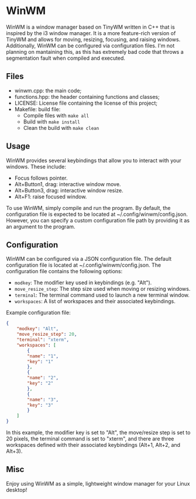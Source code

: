 # WinWM

WinWM is a window manager based on TinyWM written in C++ that is inspired by the i3 window manager. It is a more feature-rich version of TinyWM and allows for moving, resizing, focusing, and raising windows. Additionally, WinWM can be configured via configuration files. I'm not planning on mantaining this, as this has extremely bad code that throws a segmentation fault when compiled and executed.

## Files

- winwm.cpp: the main code;
- functions.hpp: the header containing functions and classes;
- LICENSE: License file containing the license of this project;
- Makefile: build file:
  - Compile files with ```make all```
  - Build with ```make install```
  - Clean the build with ```make clean```

## Usage

WinWM provides several keybindings that allow you to interact with your windows. These include:

- Focus follows pointer.
- Alt+Button1, drag: interactive window move.
- Alt+Button3, drag: interactive window resize.
- Alt+F1: raise focused window.

To use WinWM, simply compile and run the program. By default, the configuration file is expected to be located at ~/.config/winwm/config.json. However, you can specify a custom configuration file path by providing it as an argument to the program.

## Configuration

WinWM can be configured via a JSON configuration file. The default configuration file is located at ~/.config/winwm/config.json. The configuration file contains the following options:

- `modkey`: The modifier key used in keybindings (e.g. "Alt").
- `move_resize_step`: The step size used when moving or resizing windows.
- `terminal`: The terminal command used to launch a new terminal window.
- `workspaces`: A list of workspaces and their associated keybindings.

Example configuration file:

```json
{
    "modkey": "Alt",
    "move_resize_step": 20,
    "terminal": "xterm",
    "workspaces": [
        {
        "name": "1",
        "key": "1"
        },
        {
        "name": "2",
        "key": "2"
        },
        {
        "name": "3",
        "key": "3"
        }
    ]
}
```

In this example, the modifier key is set to "Alt", the move/resize step is set to 20 pixels, the terminal command is set to "xterm", and there are three workspaces defined with their associated keybindings (Alt+1, Alt+2, and Alt+3).

## Misc

Enjoy using WinWM as a simple, lightweight window manager for your Linux desktop!
